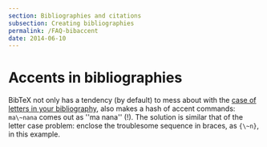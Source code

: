 ```yaml
---
section: Bibliographies and citations
subsection: Creating bibliographies
permalink: /FAQ-bibaccent
date: 2014-06-10
---
```


# Accents in bibliographies

BibTeX not only has a tendency (by default) to mess about with the
[case of letters in your bibliography](FAQ-capbibtex.md),
also makes a hash of accent commands:
`ma\~nana` comes out as ''ma nana'' (!).  The solution is similar that of the letter case problem:
enclose the troublesome sequence in braces, as
`{\~n}`, in this example.

